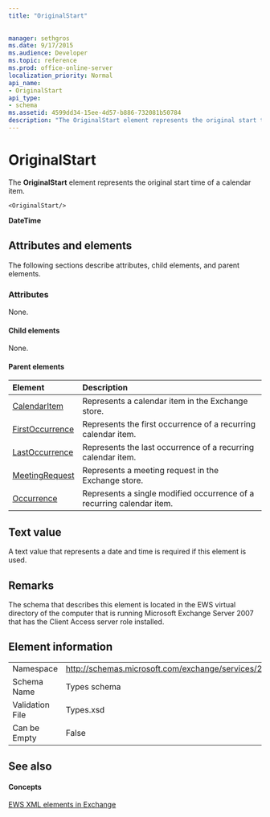 ```yaml
---
title: "OriginalStart"
 
 
manager: sethgros
ms.date: 9/17/2015
ms.audience: Developer
ms.topic: reference
ms.prod: office-online-server
localization_priority: Normal
api_name:
- OriginalStart
api_type:
- schema
ms.assetid: 4599dd34-15ee-4d57-b886-732081b50784
description: "The OriginalStart element represents the original start time of a calendar item."
---
```


# OriginalStart

The **OriginalStart** element represents the original start time of a calendar item. 
  
```
<OriginalStart/>
```

 **DateTime**
## Attributes and elements

The following sections describe attributes, child elements, and parent elements.
  
### Attributes

None.
  
#### Child elements

None.
  
#### Parent elements

|**Element**|**Description**|
|:-----|:-----|
|[CalendarItem](calendaritem.md) <br/> |Represents a calendar item in the Exchange store.  <br/> |
|[FirstOccurrence](firstoccurrence.md) <br/> |Represents the first occurrence of a recurring calendar item.  <br/> |
|[LastOccurrence](lastoccurrence.md) <br/> |Represents the last occurrence of a recurring calendar item.  <br/> |
|[MeetingRequest](meetingrequest.md) <br/> |Represents a meeting request in the Exchange store.  <br/> |
|[Occurrence](occurrence.md) <br/> |Represents a single modified occurrence of a recurring calendar item.  <br/> |
   
## Text value

A text value that represents a date and time is required if this element is used.
  
## Remarks

The schema that describes this element is located in the EWS virtual directory of the computer that is running Microsoft Exchange Server 2007 that has the Client Access server role installed.
  
## Element information

|||
|:-----|:-----|
|Namespace  <br/> |http://schemas.microsoft.com/exchange/services/2006/types  <br/> |
|Schema Name  <br/> |Types schema  <br/> |
|Validation File  <br/> |Types.xsd  <br/> |
|Can be Empty  <br/> |False  <br/> |
   
## See also

#### Concepts

[EWS XML elements in Exchange](ews-xml-elements-in-exchange.md)

